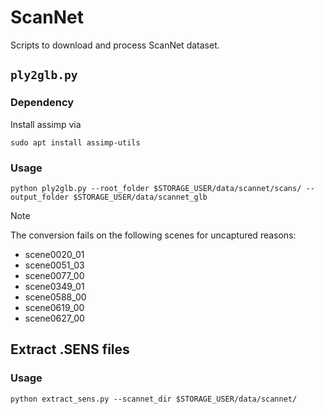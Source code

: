 # ScanNet

Scripts to download and process ScanNet dataset.

## `ply2glb.py`
### Dependency
Install assimp via
```shell
sudo apt install assimp-utils
```

### Usage
```shell
python ply2glb.py --root_folder $STORAGE_USER/data/scannet/scans/ --output_folder $STORAGE_USER/data/scannet_glb
```
> [!NOTE]
> The conversion fails on the following scenes for uncaptured reasons:
> - scene0020_01
> - scene0051_03
> - scene0077_00
> - scene0349_01
> - scene0588_00
> - scene0619_00
> - scene0627_00


## Extract .SENS files

### Usage
```shell
python extract_sens.py --scannet_dir $STORAGE_USER/data/scannet/
```

